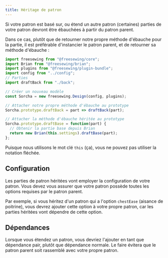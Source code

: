 ```yaml
---
title: Héritage de patron
---
```


Si votre patron est basé sur, ou étend un autre patron (certaines) parties de votre patron devront être ébauchées à partir du patron parent.

Dans ce cas, plutôt que de retourner notre propre méthode d'ébauche pour la partie, il est préférable d'instancier le patron parent, et de retourner sa méthode d'ébauche :

```js
import freesewing from "@freesewing/core";
import Brian from "@freesewing/brian";
import plugins from "@freesewing/plugin-bundle";
import config from "../config";
// Parties
import draftBack from "./back";

// Créer un nouveau modèle
const Sorcha = new freesewing.Design(config, plugins);

// Attacher notre propre méthode d'ébauche au prototype
Sorcha.prototype.draftBack = part => draftBack(part);

// Attacher la méthode d'ébauche héritée au prototype
Sorcha.prototype.draftBase = function(part) {
  // Obtenir la partie base depuis Brian
  return new Brian(this.settings).draftBase(part);
};
```

<Warning>

Puisque nous utilisons le mot clé `this` (ça), vous ne pouvez pas utiliser la notation fléchée.

</Warning>

## Configuration

Les parties de patron héritées vont employer la configuration de votre patron. Vous devez vous assurer que votre patron possède toutes les options requises par le patron parent.

Par exemple, si vous héritez d'un patron qui a l'option `chestEase` (aisance de poitrine), vous devrez ajouter cette option à votre propre patron, car les parties héritées vont dépendre de cette option.

## Dépendances

Lorsque vous étendez un patron, vous devriez l'ajouter en tant que dépendance pair, plutôt que dépendance normale. Le faire évitera que le patron parent soit rassemblé avec votre propre patron.
